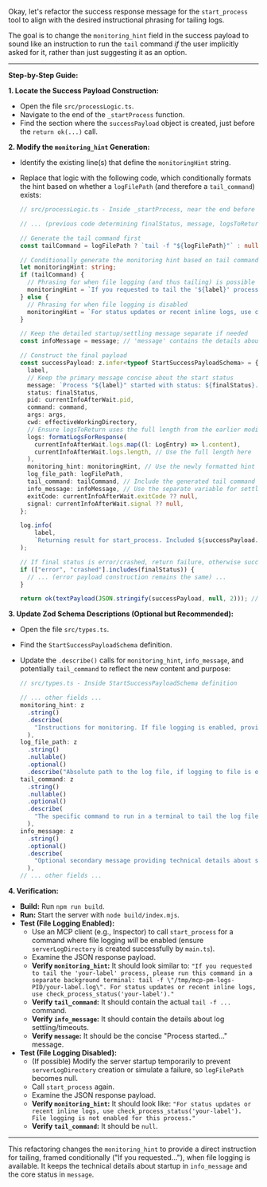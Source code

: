 Okay, let's refactor the success response message for the `start_process` tool to align with the desired instructional phrasing for tailing logs.

The goal is to change the `monitoring_hint` field in the success payload to sound like an instruction to run the `tail` command *if* the user implicitly asked for it, rather than just suggesting it as an option.

---

**Step-by-Step Guide:**

**1. Locate the Success Payload Construction:**

*   Open the file `src/processLogic.ts`.
*   Navigate to the end of the `_startProcess` function.
*   Find the section where the `successPayload` object is created, just before the `return ok(...)` call.

**2. Modify the `monitoring_hint` Generation:**

*   Identify the existing line(s) that define the `monitoringHint` string.
*   Replace that logic with the following code, which conditionally formats the hint based on whether a `logFilePath` (and therefore a `tail_command`) exists:

    ```typescript
    // src/processLogic.ts - Inside _startProcess, near the end before return ok(...)

    // ... (previous code determining finalStatus, message, logsToReturn) ...

    // Generate the tail command first
    const tailCommand = logFilePath ? `tail -f "${logFilePath}"` : null;

    // Conditionally generate the monitoring hint based on tail command availability
    let monitoringHint: string;
    if (tailCommand) {
      // Phrasing for when file logging (and thus tailing) is possible
      monitoringHint = `If you requested to tail the '${label}' process, please run this command in a separate background terminal: ${tailCommand}. For status updates or recent inline logs, use check_process_status('${label}').`;
    } else {
      // Phrasing for when file logging is disabled
      monitoringHint = `For status updates or recent inline logs, use check_process_status('${label}'). File logging is not enabled for this process.`;
    }

    // Keep the detailed startup/settling message separate if needed
    const infoMessage = message; // 'message' contains the details about settling/timeout

    // Construct the final payload
    const successPayload: z.infer<typeof StartSuccessPayloadSchema> = {
      label,
      // Keep the primary message concise about the start status
      message: `Process "${label}" started with status: ${finalStatus}.`,
      status: finalStatus,
      pid: currentInfoAfterWait.pid,
      command: command,
      args: args,
      cwd: effectiveWorkingDirectory,
      // Ensure logsToReturn uses the full length from the earlier modification
      logs: formatLogsForResponse(
        currentInfoAfterWait.logs.map((l: LogEntry) => l.content),
        currentInfoAfterWait.logs.length, // Use the full length here
      ),
      monitoring_hint: monitoringHint, // Use the newly formatted hint
      log_file_path: logFilePath,
      tail_command: tailCommand, // Include the generated tail command
      info_message: infoMessage, // Use the separate variable for settling details
      exitCode: currentInfoAfterWait.exitCode ?? null,
      signal: currentInfoAfterWait.signal ?? null,
    };

    log.info(
    	label,
    	`Returning result for start_process. Included ${successPayload.logs.length} log lines. Status: ${finalStatus}.`,
    );

    // If final status is error/crashed, return failure, otherwise success
    if (["error", "crashed"].includes(finalStatus)) {
      // ... (error payload construction remains the same) ...
    }

    return ok(textPayload(JSON.stringify(successPayload, null, 2))); // Ensure payload is stringified
    ```

**3. Update Zod Schema Descriptions (Optional but Recommended):**

*   Open the file `src/types.ts`.
*   Find the `StartSuccessPayloadSchema` definition.
*   Update the `.describe()` calls for `monitoring_hint`, `info_message`, and potentially `tail_command` to reflect the new content and purpose:

    ```typescript
    // src/types.ts - Inside StartSuccessPayloadSchema definition

    // ... other fields ...
    monitoring_hint: z
      .string()
      .describe(
        "Instructions for monitoring. If file logging is enabled, provides the 'tail' command phrased as an instruction ('If you requested to tail... run this command...'). Otherwise, directs to check_process_status.",
      ),
    log_file_path: z
      .string()
      .nullable()
      .optional()
      .describe("Absolute path to the log file, if logging to file is enabled."),
    tail_command: z
      .string()
      .nullable()
      .optional()
      .describe(
        "The specific command to run in a terminal to tail the log file, if available (e.g., 'tail -f /path/to/log'). Null if file logging is disabled.",
      ),
    info_message: z
      .string()
      .optional()
      .describe(
        "Optional secondary message providing technical details about startup (e.g., log settling status, timeouts).",
      ),
    // ... other fields ...
    ```

**4. Verification:**

*   **Build:** Run `npm run build`.
*   **Run:** Start the server with `node build/index.mjs`.
*   **Test (File Logging Enabled):**
    *   Use an MCP client (e.g., Inspector) to call `start_process` for a command where file logging *will* be enabled (ensure `serverLogDirectory` is created successfully by `main.ts`).
    *   Examine the JSON response payload.
    *   **Verify `monitoring_hint`:** It should look similar to: `"If you requested to tail the 'your-label' process, please run this command in a separate background terminal: tail -f \"/tmp/mcp-pm-logs-PID/your-label.log\". For status updates or recent inline logs, use check_process_status('your-label')."`
    *   **Verify `tail_command`:** It should contain the actual `tail -f ...` command.
    *   **Verify `info_message`:** It should contain the details about log settling/timeouts.
    *   **Verify `message`:** It should be the concise "Process started..." message.
*   **Test (File Logging Disabled):**
    *   (If possible) Modify the server startup temporarily to prevent `serverLogDirectory` creation or simulate a failure, so `logFilePath` becomes null.
    *   Call `start_process` again.
    *   Examine the JSON response payload.
    *   **Verify `monitoring_hint`:** It should look like: `"For status updates or recent inline logs, use check_process_status('your-label'). File logging is not enabled for this process."`
    *   **Verify `tail_command`:** It should be `null`.

---

This refactoring changes the `monitoring_hint` to provide a direct instruction for tailing, framed conditionally ("If you requested..."), when file logging is available. It keeps the technical details about startup in `info_message` and the core status in `message`.